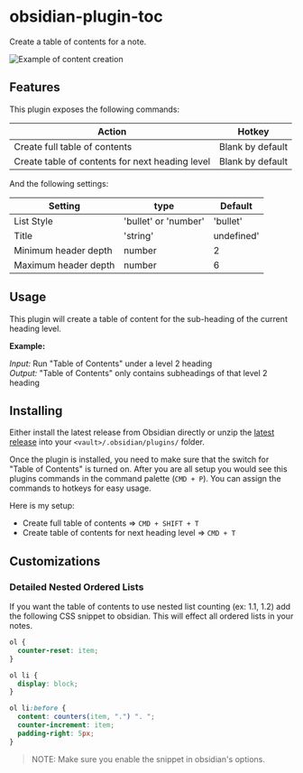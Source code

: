 # obsidian-plugin-toc

Create a table of contents for a note.

![Example of content creation](example.gif)

## Features

This plugin exposes the following commands:

| Action                                          | Hotkey           |
| ----------------------------------------------- | ---------------- |
| Create full table of contents                   | Blank by default |
| Create table of contents for next heading level | Blank by default |

And the following settings:

| Setting              | type                 | Default    |
| -------------------- | -------------------- | ---------- |
| List Style           | 'bullet' or 'number' | 'bullet'   |
| Title                | 'string'             | undefined' |
| Minimum header depth | number               | 2          |
| Maximum header depth | number               | 6          |

## Usage

This plugin will create a table of content for the sub-heading of the current heading level.

**Example:**

_Input:_ Run "Table of Contents" under a level 2 heading  
_Output:_ "Table of Contents" only contains subheadings of that level 2 heading

## Installing

Either install the latest release from Obsidian directly or unzip the [latest release](https://github.com/hipstersmoothie/obsidian-plugin-toc/releases/latest) into your `<vault>/.obsidian/plugins/` folder.

Once the plugin is installed, you need to make sure that the switch for "Table of Contents" is turned on.
After you are all setup you would see this plugins commands in the command palette (`CMD + P`).
You can assign the commands to hotkeys for easy usage.

Here is my setup:

- Create full table of contents => `CMD + SHIFT + T`
- Create table of contents for next heading level => `CMD + T`

## Customizations

### Detailed Nested Ordered Lists

If you want the table of contents to use nested list counting (ex: 1.1, 1.2) add the following CSS snippet to obsidian.
This will effect all ordered lists in your notes.

```css
ol {
  counter-reset: item;
}

ol li {
  display: block;
}

ol li:before {
  content: counters(item, ".") ". ";
  counter-increment: item;
  padding-right: 5px;
}
```

> NOTE: Make sure you enable the snippet in obsidian's options.
